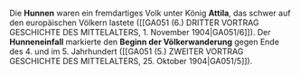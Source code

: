 
Die **Hunnen** waren ein fremdartiges Volk unter König **Attila**, das schwer auf den europäischen Völkern lastete ([[GA051 (6.) DRITTER VORTRAG GESCHICHTE DES MITTELALTERS, 1. November 1904|GA051/6]]). Der **Hunneneinfall** markierte den **Beginn der Völkerwanderung** gegen Ende des 4. und im 5. Jahrhundert ([[GA051 (5.) ZWEITER VORTRAG GESCHICHTE DES MITTELALTERS, 25. Oktober 1904|GA051/5]]).

